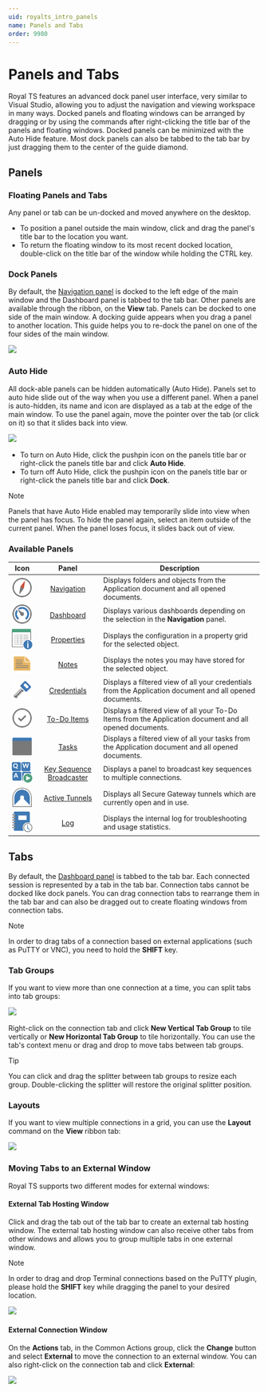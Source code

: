 ```yaml
---
uid: royalts_intro_panels
name: Panels and Tabs
order: 9980
---
```


# Panels and Tabs

Royal TS features an advanced dock panel user interface, very similar to Visual Studio, allowing you to adjust the navigation and viewing workspace in many ways. Docked panels and floating windows can be arranged by dragging or by using the commands after right-clicking the title bar of the panels and floating windows. Docked panels can be minimized with the Auto Hide feature. Most dock panels can also be tabbed to the tab bar by just dragging them to the center of the guide diamond.

## Panels

### Floating Panels and Tabs

Any panel or tab can be un-docked and moved anywhere on the desktop.

- To position a panel outside the main window, click and drag the panel's title bar to the location you want.
- To return the floating window to its most recent docked location, double-click on the title bar of the window while holding the CTRL key.

### Dock Panels

By default, the [Navigation panel](xref:royalts_ui_panels#-navigation) is docked to the left edge of the main window and the Dashboard panel is tabbed to the tab bar. Other panels are available through the ribbon, on the **View** tab. Panels can be docked to one side of the main window. A docking guide appears when you drag a panel to another location. This guide helps you to re-dock the panel on one of the four sides of the main window.

![](~/images/RoyalTS/GettingStarted/PanelsAndTabs_01.png)

### Auto Hide

All dock-able panels can be hidden automatically (Auto Hide). Panels set to auto hide slide out of the way when you use a different panel. When a panel is auto-hidden, its name and icon are displayed as a tab at the edge of the main window. To use the panel again, move the pointer over the tab (or click on it) so that it slides back into view.

![](~/images/RoyalTS/GettingStarted/PanelsAndTabs_02.png)

- To turn on Auto Hide, click the pushpin icon on the panels title bar or right-click the panels title bar and click **Auto Hide**.
- To turn off Auto Hide, click the pushpin icon on the panels title bar or right-click the panels title bar and click **Dock**.

> [!Note]
> Panels that have Auto Hide enabled may temporarily slide into view when the panel has focus. To hide the panel again, select an item outside of the current panel. When the panel loses focus, it slides back out of view.

### Available Panels

|                                          Icon                                           |                                    Panel                                     | Description                                                                                              |
| :-------------------------------------------------------------------------------------: | :--------------------------------------------------------------------------: | -------------------------------------------------------------------------------------------------------- |
|       ![](/r2023/images/RoyalTS/Application/SVG_PageNavigation_32.svg#img_table)        |               [Navigation](xref:royalts_ui_panels#-navigation)               | Displays folders and objects from the Application document and all opened documents.                     |
|        ![](/r2023/images/RoyalTS/Application/SVG_PageDashboard_32.svg#img_table)        |                [Dashboard](xref:royalts_ui_panels#-dashboard)                | Displays various dashboards depending on the selection in the **Navigation** panel.                      |
| ![](/r2023/images/RoyalTS/Application/SVG_ApplicationPanelProperties_32.svg#img_table)  |               [Properties](xref:royalts_ui_panels#-properties)               | Displays the configuration in a property grid for the selected object.                                   |
|          ![](/r2023/images/RoyalTS/Application/SVG_PageNotes_32.svg#img_table)          |                    [Notes](xref:royalts_ui_panels#-notes)                    | Displays the notes you may have stored for the selected object.                                          |
|       ![](/r2023/images/RoyalTS/Application/SVG_PageCredential_32.svg#img_table)        |              [Credentials](xref:royalts_ui_panels#-credentials)              | Displays a filtered view of all your credentials from the Application document and all opened documents. |
|            ![](/r2023/images/RoyalTS/Application/SVG_Todo_32.svg#img_table)             |              [To-Do Items](xref:royalts_ui_panels#-to-do-items)              | Displays a filtered view of all your To-Do Items from the Application document and all opened documents. |
|          ![](/r2023/images/RoyalTS/Application/SVG_PageTasks_32.svg#img_table)          |                    [Tasks](xref:royalts_ui_panels#-tasks)                    | Displays a filtered view of all your tasks from the Application document and all opened documents.       |
| ![](/r2023/images/RoyalTS/Application/SVG_ApplicationPanelKeySequence_32.svg#img_table) | [Key Sequence Broadcaster](xref:royalts_ui_panels#-key-sequence-broadcaster) | Displays a panel to broadcast key sequences to multiple connections.                                     |
|         ![](/r2023/images/RoyalTS/Application/SVG_ViewTunnels_32.svg#img_table)         |           [Active Tunnels](xref:royalts_ui_panels#-active-tunnels)           | Displays all Secure Gateway tunnels which are currently open and in use.                                 |
|       ![](/r2023/images/RoyalTS/Application/SVG_ApplicationLog_32.svg#img_table)        |                      [Log](xref:royalts_ui_panels#-log)                      | Displays the internal log for troubleshooting and usage statistics.                                      |

## Tabs

By default, the [Dashboard panel](xref:royalts_ui_panels#-dashboard) is tabbed to the tab bar. Each connected session is represented by a tab in the tab bar. Connection tabs cannot be docked like dock panels. You can drag connection tabs to rearrange them in the tab bar and can also be dragged out to create floating windows from connection tabs.

> [!Note]
> In order to drag tabs of a connection based on external applications (such as PuTTY or VNC), you need to hold the **SHIFT** key. 

### Tab Groups

If you want to view more than one connection at a time, you can split tabs into tab groups:

![](~/images/RoyalTS/GettingStarted/PanelsAndTabs_03.png)

Right-click on the connection tab and click **New Vertical Tab Group** to tile vertically or **New Horizontal Tab Group** to tile horizontally. You can use the tab's context menu or drag and drop to move tabs between tab groups.

> [!Tip]
> You can click and drag the splitter between tab groups to resize each group. Double-clicking the splitter will restore the original splitter position.

### Layouts

If you want to view multiple connections in a grid, you can use the **Layout** command on the **View** ribbon tab:

![](~/images/RoyalTS/GettingStarted/PanelsAndTabs_05.png)

### Moving Tabs to an External Window

Royal TS supports two different modes for external windows:

#### External Tab Hosting Window

Click and drag the tab out of the tab bar to create an external tab hosting window. The external tab hosting window can also receive other tabs from other windows and allows you to group multiple tabs in one external window.

> [!Note]
> In order to drag and drop Terminal connections based on the PuTTY plugin, please hold the **SHIFT** key while dragging the panel to your desired location.

![](~/images/RoyalTS/GettingStarted/PanelsAndTabs_04.png)

#### External Connection Window

On the **Actions** tab, in the Common Actions group, click the **Change** button and select **External** to move the connection to an external window. You can also right-click on the connection tab and click **External**:

![](~/images/RoyalTS/GettingStarted/PanelsAndTabs_06.png)
